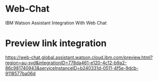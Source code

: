 # Web-Chat
IBM Watson Assistant Integration With Web Chat 
# Preview link integration
https://web-chat.global.assistant.watson.cloud.ibm.com/preview.html?region=au-syd&integrationID=778da461-e120-4c12-b9a2-86c981740943&serviceInstanceID=b240331d-0511-4f5e-9dcb-9118577ba06d


